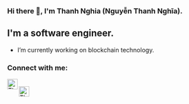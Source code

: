  
<!-- <br>
Tôi không có khả năng biết hết mọi thứ nhưng tôi có khả năng tra google ! -->


<!-- ## 🌐 Socials: -->


### Hi there 👋, I'm Thanh Nghia (Nguyễn Thanh Nghĩa).


## I'm a software engineer.

- I’m currently working on blockchain technology.

### Connect with me:
[<img align="left" alt="Thanh Nghia | image" width="24px" src="https://cdn.jsdelivr.net/npm/simple-icons@v3/icons/facebook.svg" />][Facebook]
<br/>
[<img align="left" alt="Thanh Nghia | image" width="24px" src="https://cdn.jsdelivr.net/npm/simple-icons@3.13.0/icons/instagram.svg" />][Instagram]
<br/>

<!-- [linkedin]: https://www.linkedin.com/in/vuvoth -->
[Facebook]: https://www.facebook.com/ThanhNghia14.9
[Instagram]: https://www.instagram.com/thanh_nghiax_22
